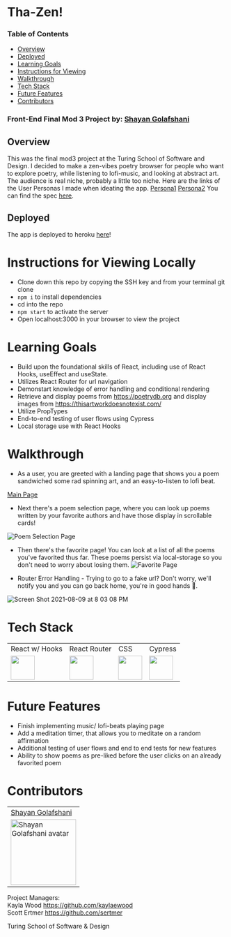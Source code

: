 # Tha-Zen!  

### Table of Contents
- [Overview](#overview)
- [Deployed](#deployed)
- [Learning Goals](#learning-goals)
- [Instructions for Viewing](#instructions-for-viewing)
- [Walkthrough](#walkthrough)
- [Tech Stack](#tech-stack)
- [Future Features](#future-features)
- [Contributors](#contributors)

### Front-End Final Mod 3 Project by: [Shayan Golafshani](https://github.com/shayan-golafshani)

## Overview
This was the final mod3 project at the Turing School of Software and Design. I decided to make a zen-vibes poetry browser for people who want to explore poetry, while listening to lofi-music, and looking at abstract art. The audience is real niche, probably a little too niche. Here are the links of the User Personas I made when ideating the app. 
[Persona1](https://docs.google.com/document/d/1VFoHzFE2LR2X0Xfq9lH5kFs4qrvwQ3AncRIwOZWEDAM/edit?usp=sharing)
[Persona2](https://docs.google.com/document/d/1_PJsbCFfbB_HqptnrRsxO9fWwdqZS0YvPoiElQNzlK4/edit?usp=sharing)
You can find the spec [here](https://frontend.turing.edu/projects/module-3/niche-audience.html).

## Deployed
The app is deployed to heroku [here](https://tha-zen.herokuapp.com/)!

# Instructions for Viewing Locally 
  * Clone down this repo by copying the SSH key and from your terminal git clone <repo SSH key>
  * `npm i` to install dependencies
  * cd into the repo
  * `npm start` to activate the server
  * Open localhost:3000 in your browser to view the project

  
# Learning Goals 
  * Build upon the foundational skills of React, including use of React Hooks, useEffect and useState.  
  * Utilizes React Router for url navigation
  * Demonstart knowledge of error handling and conditional rendering
  * Retrieve and display poems from https://poetrydb.org and display images from https://thisartworkdoesnotexist.com/
  * Utilize PropTypes 
  * End-to-end testing of user flows using Cypress
  * Local storage use with React Hooks
  
# Walkthrough
  
- As a user, you are greeted with a landing page that shows you a poem sandwiched some rad spinning art, and an easy-to-listen to lofi beat. 
  
[Main Page](https://user-images.githubusercontent.com/70605985/128796662-10e606cc-fd5f-40c4-b83d-93ffd636de22.png)

- Next there's a poem selection page, where you can look up poems written by your favorite authors and have those display in scrollable cards!

![Poem Selection Page](https://user-images.githubusercontent.com/70605985/128796870-e6ae629d-dc99-4e2d-8c64-71a0cfcb2255.png)

- Then there's the favorite page! You can look at a list of all the poems you've favorited thus far. These poems persist via local-storage so you don't need to worry about losing them. 
 ![Favorite Page](https://user-images.githubusercontent.com/70605985/128797149-b86d2612-06cc-4b0c-a896-504864f61507.png)

   
- Router Error Handling - Trying to go to a fake url? Don't worry, we'll notify you and you can go back home, you're in good hands 🤲.

![Screen Shot 2021-08-09 at 8 03 08 PM](https://user-images.githubusercontent.com/70605985/128797325-f4799566-3b2d-4036-a80d-337677f5c85c.png)


# Tech Stack
<table>
  <tr>
    <td>React w/ Hooks</td>
    <td>React Router</td>
    <td>CSS</td>
    <td>Cypress</td>
  </tr>
  <tr>
    <td><img width="55" src="https://raw.githubusercontent.com/gilbarbara/logos/master/logos/react.svg"/></td>
    <td><img width="55" src="https://raw.githubusercontent.com/gilbarbara/logos/master/logos/react-router.svg"/></td>
    <td><img width="55" src="https://raw.githubusercontent.com/gilbarbara/logos/master/logos/css-3.svg"/></td>
    <td><img width="55" src="https://raw.githubusercontent.com/gilbarbara/logos/master/logos/cypress.svg"/></td>
  </tr>
</table>
  
# Future Features 
 
  - Finish implementing music/ lofi-beats playing page  
  - Add a meditation timer, that allows you to meditate on a random affirmation
  - Additional testing of user flows and end to end tests for new features 
  - Ability to show poems as pre-liked before the user clicks on an already favorited poem
  
# Contributors
 
 <table>
  <tr>
    <td><a href="https://github.com/shayan-golafshani">Shayan Golafshani</td>
  </tr>
  <tr>
    <td><img width="150" height="auto" src="https://avatars.githubusercontent.com/u/70605985?s=400&u=845dcf52043ae0d597a822d79920631dad6658b0&v=4" alt="Shayan Golafshani avatar"/></td>
  </tr>
</table>

Project Managers:  
  Kayla Wood https://github.com/kaylaewood  
  Scott Ertmer https://github.com/sertmer
  
Turing School of Software & Design 
